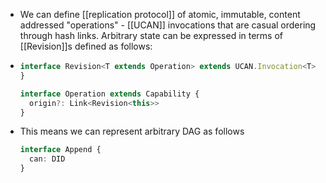 - We can define [[replication protocol]] of atomic, immutable, content addressed "operations" - [[UCAN]] invocations that are casual ordering through hash links. Arbitrary state can be expressed in terms of [[Revision]]s defined as follows:
- ```ts
  interface Revision<T extends Operation> extends UCAN.Invocation<T> {
  }
  
  interface Operation extends Capability {
    origin?: Link<Revision<this>>
  }
  ```
- This means we can represent arbitrary DAG as follows
  ```ts
  interface Append {
    can: DID
  }
  ```